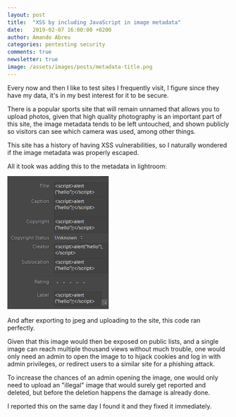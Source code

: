 ```yaml
---
layout: post
title:  "XSS by including JavaScript in image metadata"
date:   2019-02-07 16:00:00 +0200
author: Amando Abreu
categories: pentesting security
comments: true
newsletter: true
image: /assets/images/posts/metadata-title.png
---
```


Every now and then I like to test sites I frequently visit, I figure since they have my data, it's in my best interest for it to be secure.

There is a popular sports site that will remain unnamed that allows you to upload photos, given that high quality photography is an important part of this site, the image metadata tends to be left untouched, and shown publicly so visitors can see which camera was used, among other things.

This site has a history of having XSS vulnerabilities, so I naturally wondered if the image metadata was properly escaped.

All it took was adding this to the metadata in lightroom:

![Metadata](/assets/images/posts/metadata.png "Metadata")

And after exporting to jpeg and uploading to the site, this code ran perfectly.

Given that this image would then be exposed on public lists, and a single image can reach multiple thousand views without much trouble, one would only need an admin to open the image to to hijack cookies and log in with admin privileges, or redirect users to a similar site for a phishing attack.

To increase the chances of an admin opening the image, one would only need to upload an "illegal" image that would surely get reported and deleted, but before the deletion happens the damage is already done.

I reported this on the same day I found it and they fixed it immediately.
